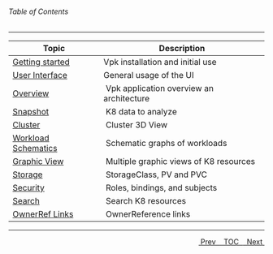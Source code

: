 <topicKey toc/>

###### Table of Contents 

---


| Topic | Description |
|---|---|
| <a href="javascript:docNextTopic('gettingstarted')">Getting started</a> | Vpk installation and initial use |
| <a href="javascript:docNextTopic('generalusage')">User Interface</a> | General usage of the UI |
| <a href="javascript:docNextTopic('overview')">Overview</a> | &nbsp;Vpk application overview an architecture |
| <a href="javascript:docNextTopic('snapshot')">Snapshot</a> | &nbsp;K8 data to analyze |
| <a href="javascript:docNextTopic('cluster')">Cluster</a> | &nbsp;Cluster 3D View |
| <a href="javascript:docNextTopic('schematics')">Workload Schematics</a> | &nbsp;Schematic graphs of workloads |
| <a href="javascript:docNextTopic('graphicview')">Graphic View</a> | &nbsp;Multiple graphic views of K8 resources |
| <a href="javascript:docNextTopic('storage')">Storage</a> | &nbsp;StorageClass, PV and PVC |
| <a href="javascript:docNextTopic('security')">Security</a> | &nbsp;Roles, bindings, and subjects |
| <a href="javascript:docNextTopic('search')">Search</a> | &nbsp;Search K8 resources |
| <a href="javascript:docNextTopic('ownerref')">OwnerRef Links</a> | &nbsp;OwnerReference links |
---

<a style="float: right;" href="javascript:docNextTopic()">&nbsp;&nbsp;Next&nbsp;<i class="fas fa-lg fa-arrow-right"></i></a>
<a style="float: right;" href="javascript:docNextTopic('toc')">&nbsp;&nbsp;TOC&nbsp;&nbsp;</a>
<a style="float: right;" href="javascript:docPrevTopic()"><i class="fas fa-lg fa-arrow-left"></i>&nbsp;Prev&nbsp;&nbsp;</a>
